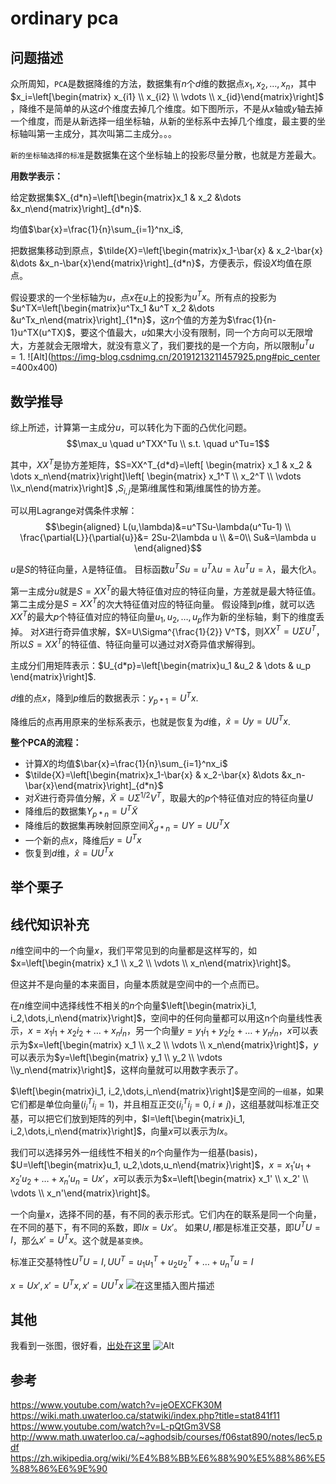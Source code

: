 # ordinary pca
## 问题描述
众所周知，`PCA`是数据降维的方法，数据集有$n$个$d$维的数据点$x_1,x_2, \dots,x_n$，其中$x_i=\left[\begin{matrix} x_{i1} \\ x_{i2} \\ \vdots \\ x_{id}\end{matrix}\right]$ ，降维不是简单的从这$d$个维度去掉几个维度。如下图所示，不是从$x$轴或$y$轴去掉一个维度，而是从新选择一组坐标轴，从新的坐标系中去掉几个维度，最主要的坐标轴叫第一主成分，其次叫第二主成分。。。

`新的坐标轴选择的标准`是数据集在这个坐标轴上的投影尽量分散，也就是方差最大。

**用数学表示：**

给定数据集$X_{d*n}=\left[\begin{matrix}x_1 & x_2 &\dots &x_n\end{matrix}\right]_{d*n}$.

均值$\bar{x}=\frac{1}{n}\sum_{i=1}^nx_i$,

把数据集移动到原点，$\tilde{X}=\left[\begin{matrix}x_1-\bar{x} & x_2-\bar{x} &\dots &x_n-\bar{x}\end{matrix}\right]_{d*n}$，方便表示，假设$X$均值在原点。

假设要求的一个坐标轴为$u$，点$x$在$u$上的投影为$u^Tx$。所有点的投影为$u^TX=\left[\begin{matrix}u^Tx_1 &u^T x_2 &\dots &u^Tx_n\end{matrix}\right]_{1*n}$，这$n$个值的方差为$\frac{1}{n-1}u^TX(u^TX)$，要这个值最大，$u$如果大小没有限制，同一个方向可以无限增大，方差就会无限增大，就没有意义了，我们要找的是一个方向，所以限制$u^Tu=1$.
![Alt](https://img-blog.csdnimg.cn/20191213211457925.png#pic_center =400x400)
## 数学推导
综上所述，计算第一主成分$u$，可以转化为下面的凸优化问题。
$$\max_u \quad u^TXX^Tu \\ s.t. \quad u^Tu=1$$

其中，$XX^T$是协方差矩阵，$S=XX^T_{d*d}=\left[ \begin{matrix} x_1 & x_2 & \dots x_n\end{matrix}\right]\left[ \begin{matrix} x_1^T \\ x_2^T \\ \vdots  \\x_n\end{matrix}\right]$ ,$S_{i,j}$是第$i$维属性和第$j$维属性的协方差​。

可以用Lagrange对偶条件求解：
$$\begin{aligned} 
L(u,\lambda)&=u^TSu-\lambda(u^Tu-1) \\
\frac{\partial{L}}{\partial{u}}&= 2Su-2\lambda u \\ &=0\\
Su&=\lambda u
\end{aligned}$$

$u$是$S$的特征向量，$\lambda$是特征值。
目标函数$u^TSu=u^T\lambda u=\lambda u^Tu=\lambda$，最大化$\lambda$。

第一主成分$u$就是$S=XX^T$的最大特征值对应的特征向量，方差就是最大特征值。
第二主成分是$S=XX^T$的次大特征值对应的特征向量。
假设降到$p$维，就可以选$XX^T$的最大$p$个特征值对应的特征向量$u_1,u_2,\dots,u_p$作为新的坐标轴，剩下的维度丢掉。
对$X$进行奇异值求解，$X=U\Sigma^{\frac{1}{2}} V^T$，则$XX^T=U\Sigma U^T$，所以$S=XX^T$的特征值、特征向量可以通过对$X$奇异值求解得到。

主成分们用矩阵表示：$U_{d*p}=\left[\begin{matrix}u_1 &u_2 & \dots & u_p \end{matrix}\right]$.

$d$维的点$x$，降到$p$维后的数据表示：$y_{p*1}=U^Tx$.

降维后的点再用原来的坐标系表示，也就是恢复为$d$维，$\hat{x}=Uy=UU^Tx$.


**整个PCA的流程：**
- 计算$X$的均值$\bar{x}=\frac{1}{n}\sum_{i=1}^nx_i$
- $\tilde{X}=\left[\begin{matrix}x_1-\bar{x} & x_2-\bar{x} &\dots &x_n-\bar{x}\end{matrix}\right]_{d*n}$
- 对$\tilde{X}$进行奇异值分解，$\tilde{X}=U\Sigma^{1/2}V^T$，取最大的$p$个特征值对应的特征向量$U$
- 降维后的数据集$Y_{p*n}=U^T\tilde{X}$
- 降维后的数据集再映射回原空间$\hat{X}_{d*n}=UY=UU^TX$
- 一个新的点$x$，降维后$y=U^Tx$
- 恢复到$d$维，$\hat{x}=UU^Tx$


## 举个栗子
## 线代知识补充
$n$维空间中的一个向量$x$，我们平常见到的向量都是这样写的，如$x=\left[\begin{matrix} x_1 \\ x_2 \\ \vdots \\ x_n\end{matrix}\right]$。

但这并不是向量的本来面目，向量本质就是空间中的一个点而已。

在$n$维空间中选择线性不相关的$n$个向量$\left[\begin{matrix}i_1, i_2,\dots,i_n\end{matrix}\right]$，空间中的任何向量都可以用这n个向量线性表示，$x=x_1i_1+x_2i_2+\dots+x_ni_n$，另一个向量$y=y_1i_1+y_2i_2+\dots+y_ni_n$，$x$可以表示为$x=\left[\begin{matrix} x_1 \\ x_2 \\ \vdots \\ x_n\end{matrix}\right]$，$y$可以表示为$y=\left[\begin{matrix} y_1 \\ y_2 \\ \vdots \\y_n\end{matrix}\right]$，这样向量就可以用数字表示了。

$\left[\begin{matrix}i_1, i_2,\dots,i_n\end{matrix}\right]$是空间的`一组基`，如果它们都是单位向量($i_i^Ti_i=1$)，并且相互正交($i_i^Ti_j=0,i\ne j$)，这组基就叫标准正交基，可以把它们放到矩阵的列中，$I=\left[\begin{matrix}i_1, i_2,\dots,i_n\end{matrix}\right]$，向量$x$可以表示为$Ix$。


我们可以选择另外一组线性不相关的$n$个向量作为一组基(basis)，$U=\left[\begin{matrix}u_1, u_2,\dots,u_n\end{matrix}\right]$，$x=x_1'u_1+x_2'u_2+\dots+x_n'u_n=Ux'$，$x$可以表示为$x=\left[\begin{matrix} x_1' \\ x_2' \\ \vdots \\ x_n'\end{matrix}\right]$。

一个向量$x$，选择不同的基，有不同的表示形式。它们内在的联系是同一个向量，在不同的基下，有不同的系数，即$Ix=Ux'$。
如果$U,I$都是标准正交基，即$U^TU=I$，那么$x'=U^Tx$。这个就是`基变换`。

标准正交基特性$U^TU=I, UU^T=u_1u_1^T+u_2u_2^T+\dots+u_n^Tu=I$

$x=Ux',x'=U^Tx, x'=UU^Tx$
![在这里插入图片描述](https://img-blog.csdnimg.cn/20191214145505640.png)
## 其他
我看到一张图，很好看，[出处在这里](https://github.com/apachecn/fe4ml-zh/blob/master/docs/6.%E9%99%8D%E7%BB%B4%EF%BC%9A%E7%94%A8_PCA_%E5%8E%8B%E7%BC%A9%E6%95%B0%E6%8D%AE%E9%9B%86.md)
![Alt](https://img-blog.csdnimg.cn/20191214175558705.png#pic_center)
## 参考
https://www.youtube.com/watch?v=jeOEXCFK30M
https://wiki.math.uwaterloo.ca/statwiki/index.php?title=stat841f11
https://www.youtube.com/watch?v=L-pQtGm3VS8
http://www.math.uwaterloo.ca/~aghodsib/courses/f06stat890/notes/lec5.pdf
https://zh.wikipedia.org/wiki/%E4%B8%BB%E6%88%90%E5%88%86%E5%88%86%E6%9E%90